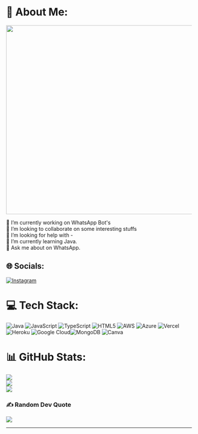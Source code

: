 # 💫 About Me:

<p align="center">
  <a href="https://github.com/"><img src="https://i.pinimg.com/736x/64/7c/c5/647cc547125a0125c77a53d8011e4332.jpg" width="512px"></a>
</p>

🔭 I’m currently working on WhatsApp Bot's<br>👯 I’m looking to collaborate on some interesting stuffs<br>🤝 I’m looking for help with -<br>🌱 I’m currently learning Java.<br>💬 Ask me about on WhatsApp.


## 🌐 Socials:
[![Instagram](https://img.shields.io/badge/Instagram-%23E4405F.svg?logo=Instagram&logoColor=white)](https://instagram.com/riki_4932) 

# 💻 Tech Stack:
![Java](https://img.shields.io/badge/java-%23ED8B00.svg?style=flat&logo=java&logoColor=white) ![JavaScript](https://img.shields.io/badge/javascript-%23323330.svg?style=flat&logo=javascript&logoColor=%23F7DF1E)  ![TypeScript](https://img.shields.io/badge/typescript-%23007ACC.svg?style=flat&logo=typescript&logoColor=white) ![HTML5](https://img.shields.io/badge/html5-%23E34F26.svg?style=flat&logo=html5&logoColor=white) ![AWS](https://img.shields.io/badge/AWS-%23FF9900.svg?style=flat&logo=amazon-aws&logoColor=white) ![Azure](https://img.shields.io/badge/azure-%230072C6.svg?style=flat&logo=azure-devops&logoColor=white) ![Vercel](https://img.shields.io/badge/vercel-%23000000.svg?style=flat&logo=vercel&logoColor=white) ![Heroku](https://img.shields.io/badge/heroku-%23430098.svg?style=flat&logo=heroku&logoColor=white) ![Google Cloud](https://img.shields.io/badge/Google%20Cloud-%234285F4.svg?style=flat&logo=google-cloud&logoColor=white)![MongoDB](https://img.shields.io/badge/MongoDB-%234ea94b.svg?style=flat&logo=mongodb&logoColor=white) ![Canva](https://img.shields.io/badge/Canva-%2300C4CC.svg?style=flat&logo=Canva&logoColor=white)
# 📊 GitHub Stats:
![](https://github-readme-stats.vercel.app/api?username=pratyush4932&theme=great-gatsby&hide_border=false&include_all_commits=true&count_private=true)<br/>
![](https://github-readme-streak-stats.herokuapp.com/?user=pratyush4932&theme=great-gatsby&hide_border=false)<br/>
![](https://github-readme-stats.vercel.app/api/top-langs/?username=pratyush4932&theme=great-gatsby&hide_border=false&include_all_commits=true&count_private=true&layout=compact)

### ✍️ Random Dev Quote
![](https://quotes-github-readme.vercel.app/api?type=horizontal&theme=radical)


-------------

